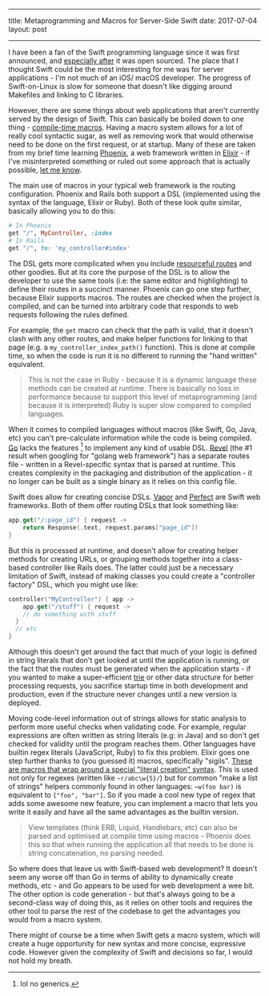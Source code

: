 - - - 
title: Metaprogramming and Macros for Server-Side Swift
date: 2017-07-04
layout: post
- - - 

I have been a fan of the Swift programming language since it was first announced, and [especially after](http://javanut.net/2015/12/04/welcome-to-swift-org/) it was open sourced. The place that I thought Swift could be the most interesting for me was for server applications - I'm not much of an iOS/ macOS developer. The progress of Swift-on-Linux is slow for someone that doesn't like digging around Makefiles and linking to C libraries.

However, there are some things about web applications that aren't currently served by the design of Swift. This can basically be boiled down to one thing - [compile-time macros](http://javanut.net/2017/03/27/templates-code-generation-and-macros/). Having a macro system allows for a lot of really cool syntactic sugar, as well as removing work that would otherwise need to be done on the first request, or at startup. Many of these are taken from my brief time learning [Phoenix](http://phoenixframework.org), a web framework written in [Elixir](http://elixir-lang.org) - if I've misinterpreted something or ruled out some approach that is actually possible, [let me know](https://twitter.com/javanut13).

The main use of macros in your typical web framework is the routing configuration. Phoenix and Rails both support a DSL (implemented using the syntax of the language, Elixir or Ruby). Both of these look quite similar, basically allowing you to do this:

```ruby
# In Phoenix
get "/", MyController, :index
# In Rails
get "/", to: 'my_controller#index'
```

The DSL gets more complicated when you include [resourceful routes](http://guides.rubyonrails.org/routing.html#resource-routing-the-rails-default) and other goodies. But at its core the purpose of the DSL is to allow the developer to use the same tools (i.e: the same editor and highlighting) to define their routes in a succinct manner. Phoenix can go one step further, because Elixir supports macros. The routes are checked when the project is compiled, and can be turned into arbitrary code that responds to web requests following the rules defined.

For example, the `get` macro can check that the path is valid, that it doesn't clash with any other routes, and make helper functions for linking to that page (e.g. a `my_controller_index_path()` function). This is done at compile time, so when the code is run it is no different to running the "hand written" equivalent.

> This is not the case in Ruby - because it is a dynamic language these methods can be created at runtime. There is basically no loss in performance because to support this level of metaprogramming (and because it is interpreted) Ruby is super slow compared to compiled languages.  

When it comes to compiled languages without macros (like Swift, Go, Java, etc) you can't pre-calculate information while the code is being compiled. [Go](https://golang.org) lacks the features [^go-features] to implement any kind of usable DSL. [Revel](https://revel.github.io) (the #1 result when googling for "golang web framework") has a separate routes file - written in a Revel-specific syntax that is parsed at runtime. This creates complexity in the packaging and distribution of the application - it no longer can be built as a single binary as it relies on this config file.

[^go-features]: lol no generics.

Swift does allow for creating concise DSLs. [Vapor](https://vapor.codes) and [Perfect](https://www.perfect.org) are Swift web frameworks. Both of them offer routing DSLs that look something like:

```swift
app.get("/:page_id") { request ->
	return Response(.text, request.params["page_id"])
}
```

But this is processed at runtime, and doesn't allow for creating helper methods for creating URLs, or grouping methods together into a class-based controller like Rails does. The latter could just be a necessary limitation of Swift, instead of making classes you could create a "controller factory" DSL, which you might use like:

```swift
controller("MyController") { app ->
	app.get("/stuff") { request ->
    // do something with stuff
  }
  // etc
}
```

Although this doesn't get around the fact that much of your logic is defined in string literals that don't get looked at until the application is running, or the fact that the routes must be generated when the application starts - if you wanted to make a super-efficient [trie](https://en.m.wikipedia.org/wiki/Trie) or other data structure for better processing requests, you sacrifice startup time in both development and production, even if the structure never changes until a new version is deployed.

Moving code-level information out of strings allows for static analysis to perform more useful checks when validating code. For example, regular expressions are often written as string literals (e.g: in Java) and so don't get checked for validity until the program reaches them. Other languages have builtin regex literals (JavaScript, Ruby) to fix this problem. Elixir goes one step further thanks to (you guessed it) macros, specifically "sigils". [These are macros that wrap around a special "literal creation" syntax](https://stackoverflow.com/documentation/elixir/2204/sigils#t=201707040415344579701). This is used not only for regexes (written like `~r/abc\w{5}/`) but for common "make a list of strings" helpers commonly found in other languages: `~w(foo bar)` is equivalent to `["foo", "bar"]`. So if you made a cool new type of regex that adds some awesome new feature, you can implement a macro that lets you write it easily and have all the same advantages as the builtin version.

> View templates (think ERB, Liquid, Handlebars, etc) can also be parsed and optimised at compile time using macros - Phoenix does this so that when running the application all that needs to be done is string concatenation, no parsing needed.  

So where does that leave us with Swift-based web development? It doesn't seem any worse off than Go in terms of ability to dynamically create methods, etc - and Go appears to be used for web development a wee bit. The other option is code generation - but that's always going to be a second-class way of doing this, as it relies on other tools and requires the other tool to parse the rest of the codebase to get the advantages you would from a macro system.

There might of course be a time when Swift gets a macro system, which will create a huge opportunity for new syntax and more concise, expressive code. However given the complexity of Swift and decisions so far, I would not hold my breath.